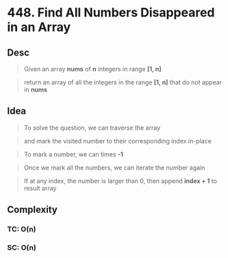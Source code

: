 # 448. Find All Numbers Disappeared in an Array

## Desc

> Given an array **nums** of **n** integers in range **[1, n]**

> return an array of all the integers in the range **[1, n]** that do not appear in **nums**

## Idea

> To solve the question, we can traverse the array

> and mark the visited number to their corresponding index in-place

> To mark a number, we can times **-1**

> Once we mark all the numbers, we can iterate the number again

> If at any index, the number is larger than 0, then append **index + 1** to result array

## Complexity

### TC: O(n)

### SC: O(n)